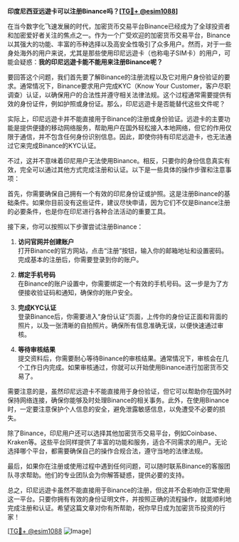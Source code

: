 **印度尼西亚远遊卡可以注册Binance吗？[[TG💪+ @esim1088](https://t.me/s/esim1088)]**

在当今数字化飞速发展的时代，加密货币交易平台Binance已经成为了全球投资者和加密爱好者关注的焦点之一。作为一个广受欢迎的加密货币交易平台，Binance以其强大的功能、丰富的币种选择以及高安全性吸引了众多用户。然而，对于一些身处海外的用户来说，尤其是那些使用印尼远遊卡（也称电子SIM卡）的用户，可能会疑惑：**我的印尼远遊卡能不能用来注册Binance呢？**

要回答这个问题，我们首先要了解Binance的注册流程以及它对用户身份验证的要求。通常情况下，Binance要求用户完成KYC（Know Your Customer，客户尽职调查）认证，以确保用户的合法性并遵守相关法律法规。这个过程通常需要提供有效的身份证件，例如护照或身份证。那么，印尼远遊卡是否能替代这些文件呢？

实际上，印尼远遊卡并不能直接用于Binance的注册或身份验证。远遊卡的主要功能是提供便捷的移动网络服务，帮助用户在国外轻松接入本地网络，但它的作用仅限于通信，并不包含任何身份识别信息。因此，即使你持有印尼远遊卡，也无法通过它来完成Binance的KYC认证。

不过，这并不意味着印尼用户无法使用Binance。相反，只要你的身份信息真实有效，完全可以通过其他方式完成注册和认证。以下是一些具体的操作步骤和注意事项：

首先，你需要确保自己拥有一个有效的印尼身份证或护照。这是注册Binance的基础条件。如果你目前没有这些证件，建议尽快申请，因为它们不仅是Binance注册的必要条件，也是你在印尼进行各种合法活动的重要工具。

接下来，你可以按照以下步骤尝试注册Binance：

1. **访问官网并创建账户**  
   打开Binance的官方网站，点击“注册”按钮，输入你的邮箱地址和设置密码。完成基本的注册后，你需要登录到你的账户。

2. **绑定手机号码**  
   在Binance的账户设置中，你需要绑定一个有效的手机号码。这一步是为了方便接收验证码和通知，确保你的账户安全。

3. **完成KYC认证**  
   登录Binance后，你需要进入“身份认证”页面，上传你的身份证正面和背面的照片，以及一张清晰的自拍照片。确保所有信息准确无误，以便快速通过审核。

4. **等待审核结果**  
   提交资料后，你需要耐心等待Binance的审核结果。通常情况下，审核会在几个工作日内完成。如果审核通过，你就可以开始使用Binance进行加密货币交易了。

需要注意的是，虽然印尼远遊卡不能直接用于身份验证，但它可以帮助你在国外时保持网络连接，确保你能够及时处理Binance的相关事务。此外，在使用Binance时，一定要注意保护个人信息的安全，避免泄露敏感信息，以免遭受不必要的损失。

除了Binance，印尼用户还可以选择其他加密货币交易平台，例如Coinbase、Kraken等。这些平台同样提供了丰富的功能和服务，适合不同需求的用户。无论选择哪个平台，都需要确保自己的操作合规合法，遵守当地的法律法规。

最后，如果你在注册或使用过程中遇到任何问题，可以随时联系Binance的客服团队寻求帮助。他们的专业团队会为你解答疑惑，提供必要的支持。

总之，印尼远遊卡虽然不能直接用于Binance的注册，但这并不会影响你正常使用这一平台。只要你拥有有效的身份证明文件，并按照正确的流程操作，就能顺利地完成注册和认证。希望这篇文章对你有所帮助，祝你早日成为加密货币投资的行家！

[[TG💪+ @esim1088](https://t.me/s/esim1088) ![Image](https://i.postimg.cc/4NQfJmqS/Snipaste-2025-05-13-00-14-12.png)]